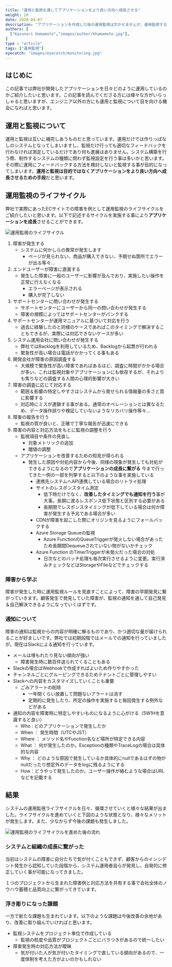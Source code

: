 ```yaml
---
title: "運用と監視を通してアプリケーションをより良い方向へ成長させる"
weight: 10
date: 2020-04-07
description: "アプリケーションを作成した後の運用監視は欠かせませんが、運用監視する際のポイントをご紹介します。"
authors: [
  ["Kazunori Hamamoto","images/author/khamamoto.jpg"],
]
type : "article"
tags: ["運用監視"]
eyecatch: "images/eyecatch/monitoring.jpg"
---
```


## はじめに

この記事では弊社が開発したアプリケーションを日々どのように運用しているのかご紹介したいと思います。この記事を読んでくださる方には様々な方がいらっしゃると思いますが、エンジニア以外の方にも運用と監視について目を向ける機会になればと思います。

## 運用と監視について

運用と監視は互いに補完しあうものだと思っています。運用だけでは作りっぱなしのシステムとなってしまいますし、監視だけ行っても適切なフィードバックを行わなければ測定しているだけであり何も進展はありません。システム構築を行う際、制作するシステムの種類に問わず監視設定を行う事は多いかと思います。その際に運用にフィードバックする方法を検討しないと監視する事が目的になってしまいます。**運用と監視は目的ではなくアプリケーションをより良い方向へ成長させるための手段**だと思います。

## 運用監視のライフサイクル

弊社で実際にあったECサイトでの障害を例として運用監視のライフサイクルをご紹介したいと思います。以下で記述するサイクルを実施する事により**アプリケーションを成長**させることができます。

![運用監視のライフサイクル](../images/monitoring01.png)

1. 障害が発生する
   - システムに何かしらの異常が発生します
     - ページが見られない、商品が購入できない、予期せぬ箇所でエラーが出る等々...
2. エンドユーザーが障害に直面する
   - 発生した障害に一般のユーザーに影響が及んでおり、実施したい操作を正常に行えなくなる
     - エラーページが表示される
     - 購入が完了しない
3. サポートセンターに問い合わせが発生する
   - サポートセンターにユーザーから同一の問い合わせが発生する
   - 障害の規模によってはサポートセンターがパンクする
4. サポートセンターが運用マニュアルに基づいて対応を行う
   - 過去に経験したのと同様のケースであればこのタイミングで解決することもできるが、実際には対応できないケースが多い
5. システム運用会社に問い合わせが発生する
   - 弊社ではBacklogを利用しているため、Backlogから起票が行われる
   - 緊急性が高い場合は電話がかかってくる事もある
6. 開発会社が障害の原因調査する
   - 大規模で緊急性が高い障害であればあるほど、調査に時間がかかる場合が多い、これは監視対象やアプリケーションにも依存するが、それよりも焦りなどの調査する人間の心理的影響が大きい
7. 障害の調査に応じて対応する
   - 範囲＆影響の特定しやすさはシステムから発せられる情報量の多さと質に影響する
   - 対応時にミスが連鎖する事がある。通常のオペレーションとは異なるため、データ操作誤りや検証していないようなリカバリ操作等々...
8. 障害の報告を行う
   - 監視の質が良いと、正確で丁寧な報告が迅速にできる
9. 障害の内容と対応方法をもとに監視の調整を行う
   - 監視項目や条件の見直し
     - 対象メトリックの追加
     - 閾値の調整
   - アプリケーションを改善するための知見が得られる
     - 発生した原因や対処内容から今後、同様の現象が発生しても対処ができるようになるので**アプリケーションの成長に繋がる** 今まで行ってきた一例の一部を列挙すると以下のような事を実施している
       - 連携先システムへAPI連携している場合のリトライ処理
       - サイトのレスポンスタイム測定
         - 低下時だけでなく、**改善したタイミングでも通知を行う**事が大事。長期に渡るレスポンス低下状態と区別する必要がある
         - 長期間でレスポンスタイミングが低下している場合は何か障害が発生する予兆である場合が多い
       - CDNが障害を起こした際にオリジンを見るようにフォールバックする
       - Azure Storage Queueの監視
         - Azure FunctionのQueueTriggerが発火しない場合があったため長期間Dequeueされていない物がないかチェック
       - Azure Function のTimerTriggerが未発火だった場合の対処
         - 日次などのバッチ処理も毎次実行させるように変更。実行済みチェックなどはStorageやFileなどでチェックする

### 障害から学ぶ

障害が発生した時に運用監視ルールを見直すことによって、障害の早期発見に繋がっていきます。顧客発生で発見していた障害が、監視の通知を通して自己発見＆自己解決できるようになっていくはずです。

### 通知について

障害の通知は監視からの内容が明確に解るものであり、かつ適切な量が届けられることが好ましいです。弊社では初期段階ではメールでの通知を行っていましたが。現在はSlackによる通知を行っています。

- メールは埋もれたり見ない傾向が強い
  - 障害発生時に数百件送られてくることもある
- Slackの場合はWebhookで作成すればよいため作りやすかった
- チャンネルごとにグルーピングできるためテナントごとに管理しやすい
- Slackへの内容をカスタマイズしていくことも重要
  - ごみアラートの削除
    - 一年間くらい放置して問題ないアラートは消す
    - 定期的に発生したり、所定の操作を実施すると毎回発生する例外などがある
- 通知の内容を障害時に特定しやすいものになるように心がける（5W1Hを意識すると良い）
  - Who : どのアプリケーションで発生したか
  - When ： 発生時間（UTCやJST）
  - Where ： メソッド名やFunction名など場所が特定できる内容
  - What ： 何が発生したのか。Exceptionの種類やTraceLogの場合は具体的な内容
  - Why ： どのような原因で発生しているか具体的にnullであるはずの物がnullだったり想定外のデータをlogに残るようにする
  - How：どうやって発生したのか。ユーザー操作が絡むような場合はURLなどを記載する

## 結果

システムの運用監視ライフサイクルを日々、循環させていくと様々な結果が出ました。ライフサイクルを進めていくと下図のような状態となり、様々なメリットが発生します。また、少なからず今後の課題も発生しました。

![運用監視のライフサイクルを進めた後の流れ](../images/monitoring02.png)

### システムと組織の成長に繋がった

当初はシステムの障害に自分たちで気が付くこともできず、顧客からのインシデント発生から認知していた段階から、システム運用者自らが発見し、自発的に修正していく事が可能になってきました。

１つのプロジェクトから生まれた障害例と対応方法を共有する事で会社全体のノウハウ蓄積と品質向上に繋がってきています。

### 浮き彫りになった課題

一方で新たな課題も生まれています。以下のような課題は今後改善の余地があり、改善に取り組んでいければと思います。

- 監視システムをプロジェクト単位で作成している
  - 監視の粒度や品質がプロジェクトごとにバラつきがあるので統一したい
- 障害発生時の対応方法が曖昧
  - 気が付いた人が気が付いたタイミングで直している傾向があるので、一度体制を考えた方がよいのかもしれない
